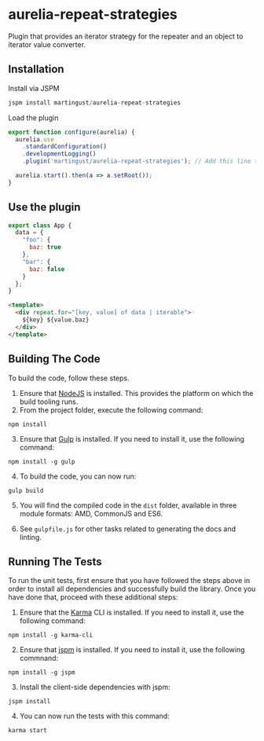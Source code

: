 # aurelia-repeat-strategies

Plugin that provides an iterator strategy for the repeater and an object to iterator value converter.

## Installation

Install via JSPM

```javascript
jspm install martingust/aurelia-repeat-strategies
```

Load the plugin

```javascript
export function configure(aurelia) {
  aurelia.use
    .standardConfiguration()
    .developmentLogging()
    .plugin('martingust/aurelia-repeat-strategies'); // Add this line to load the plugin

  aurelia.start().then(a => a.setRoot());
}
```

## Use the plugin

```javascript
export class App {
  data = {
    "foo": {
      baz: true
    },
    "bar": {
      baz: false
    }
  };
}
```

```html
<template>
  <div repeat.for="[key, value] of data | iterable">
    ${key} ${value.baz}
  </div>
</template>
```

## Building The Code

To build the code, follow these steps.

1. Ensure that [NodeJS](http://nodejs.org/) is installed. This provides the platform on which the build tooling runs.
2. From the project folder, execute the following command:

  ```shell
  npm install
  ```
3. Ensure that [Gulp](http://gulpjs.com/) is installed. If you need to install it, use the following command:

  ```shell
  npm install -g gulp
  ```
4. To build the code, you can now run:

  ```shell
  gulp build
  ```
5. You will find the compiled code in the `dist` folder, available in three module formats: AMD, CommonJS and ES6.

6. See `gulpfile.js` for other tasks related to generating the docs and linting.

## Running The Tests

To run the unit tests, first ensure that you have followed the steps above in order to install all dependencies and successfully build the library. Once you have done that, proceed with these additional steps:

1. Ensure that the [Karma](http://karma-runner.github.io/) CLI is installed. If you need to install it, use the following command:

  ```shell
  npm install -g karma-cli
  ```
2. Ensure that [jspm](http://jspm.io/) is installed. If you need to install it, use the following commnand:

  ```shell
  npm install -g jspm
  ```
3. Install the client-side dependencies with jspm:

  ```shell
  jspm install
  ```

4. You can now run the tests with this command:

  ```shell
  karma start
  ```
